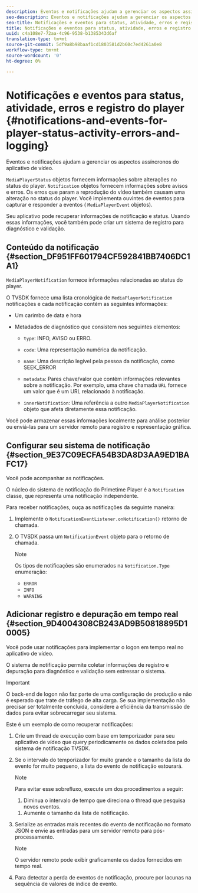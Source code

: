 ```yaml
---
description: Eventos e notificações ajudam a gerenciar os aspectos assíncronos do aplicativo de vídeo.
seo-description: Eventos e notificações ajudam a gerenciar os aspectos assíncronos do aplicativo de vídeo.
seo-title: Notificações e eventos para status, atividade, erros e registro do player
title: Notificações e eventos para status, atividade, erros e registro do player
uuid: c4a108e7-72aa-4c96-9538-b1385343d6af
translation-type: tm+mt
source-git-commit: 5df9a8b98baaf1cd1803581d2b60c7ed4261a0e8
workflow-type: tm+mt
source-wordcount: '0'
ht-degree: 0%

---
```



# Notificações e eventos para status, atividade, erros e registro do player {#notifications-and-events-for-player-status-activity-errors-and-logging}

Eventos e notificações ajudam a gerenciar os aspectos assíncronos do aplicativo de vídeo.

`MediaPlayerStatus` objetos fornecem informações sobre alterações no status do player. `Notification` objetos fornecem informações sobre avisos e erros. Os erros que param a reprodução do vídeo também causam uma alteração no status do player. Você implementa ouvintes de eventos para capturar e responder a eventos ( `MediaPlayerEvent` objetos).

Seu aplicativo pode recuperar informações de notificação e status. Usando essas informações, você também pode criar um sistema de registro para diagnóstico e validação.

## Conteúdo da notificação {#section_DF951FF601794CF592841BB7406DC1A1}

`MediaPlayerNotification` fornece informações relacionadas ao status do player.

O TVSDK fornece uma lista cronológica de `MediaPlayerNotification` notificações e cada notificação contém as seguintes informações:

* Um carimbo de data e hora
* Metadados de diagnóstico que consistem nos seguintes elementos:

   * `type`: INFO, AVISO ou ERRO.
   * `code`: Uma representação numérica da notificação.
   * `name`: Uma descrição legível pela pessoa da notificação, como SEEK_ERROR
   * `metadata`: Pares chave/valor que contêm informações relevantes sobre a notificação. Por exemplo, uma chave chamada `URL` fornece um valor que é um URL relacionado à notificação.

   * `innerNotification`: Uma referência a outro `MediaPlayerNotification` objeto que afeta diretamente essa notificação.

Você pode armazenar essas informações localmente para análise posterior ou enviá-las para um servidor remoto para registro e representação gráfica.

## Configurar seu sistema de notificação {#section_9E37C09ECFA54B3DA8D3AA9ED1BAFC17}

Você pode acompanhar as notificações.

O núcleo do sistema de notificação do Primetime Player é a `Notification` classe, que representa uma notificação independente.

Para receber notificações, ouça as notificações da seguinte maneira:

1. Implemente o `NotificationEventListener.onNotification()` retorno de chamada.
1. O TVSDK passa um `NotificationEvent` objeto para o retorno de chamada.

   >[!NOTE]
   >
   >Os tipos de notificações são enumerados na `Notification.Type` enumeração:

   * `ERROR`
   * `INFO`
   * `WARNING`

## Adicionar registro e depuração em tempo real {#section_9D4004308CB243AD9B50818895D10005}

Você pode usar notificações para implementar o logon em tempo real no aplicativo de vídeo.

O sistema de notificação permite coletar informações de registro e depuração para diagnóstico e validação sem estressar o sistema.

>[!IMPORTANT]
>
>O back-end de logon não faz parte de uma configuração de produção e não é esperado que trate de tráfego de alta carga. Se sua implementação não precisar ser totalmente concluída, considere a eficiência da transmissão de dados para evitar sobrecarregar seu sistema.

Este é um exemplo de como recuperar notificações:

1. Crie um thread de execução com base em temporizador para seu aplicativo de vídeo que query periodicamente os dados coletados pelo sistema de notificação TVSDK.
1. Se o intervalo do temporizador for muito grande e o tamanho da lista do evento for muito pequeno, a lista do evento de notificação estourará.

   >[!NOTE]
   >
   >Para evitar esse sobrefluxo, execute um dos procedimentos a seguir:
   >
   >1. Diminua o intervalo de tempo que direciona o thread que pesquisa novos eventos.
      >
      >
   1. Aumente o tamanho da lista de notificação.


1. Serialize as entradas mais recentes do evento de notificação no formato JSON e envie as entradas para um servidor remoto para pós-processamento.

   >[!NOTE]
   >
   >O servidor remoto pode exibir graficamente os dados fornecidos em tempo real.

1. Para detectar a perda de eventos de notificação, procure por lacunas na sequência de valores de índice de evento.